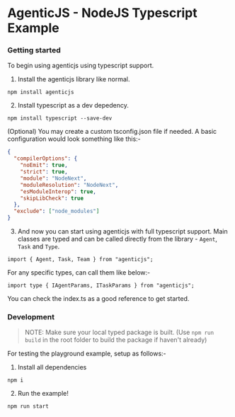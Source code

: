 # AgenticJS - NodeJS Typescript Example

### Getting started

To begin using agenticjs using typescript support.

1. Install the agenticjs library like normal.

`npm install agenticjs`

2. Install typescript as a dev depedency.

`npm install typescript --save-dev`

(Optional) You may create a custom tsconfig.json file if needed.
A basic configuration would look something like this:-

```json
{
  "compilerOptions": {
    "noEmit": true,
    "strict": true,
    "module": "NodeNext",
    "moduleResolution": "NodeNext",
    "esModuleInterop": true,
    "skipLibCheck": true
  },
  "exclude": ["node_modules"]
}
```

3. And now you can start using agenticjs with full typescript support.
   Main classes are typed and can be called directly from the library - `Agent`, `Task` and `Type`.

`import { Agent, Task, Team } from "agenticjs";`

For any specific types, can call them like below:-

`import type { IAgentParams, ITaskParams } from "agenticjs";`

You can check the index.ts as a good reference to get started.

### Development

> NOTE: Make sure your local typed package is built. (Use `npm run build` in the root folder to build the package if haven't already)

For testing the playground example, setup as follows:-

1. Install all dependencies

`npm i`

2. Run the example!

`npm run start`
